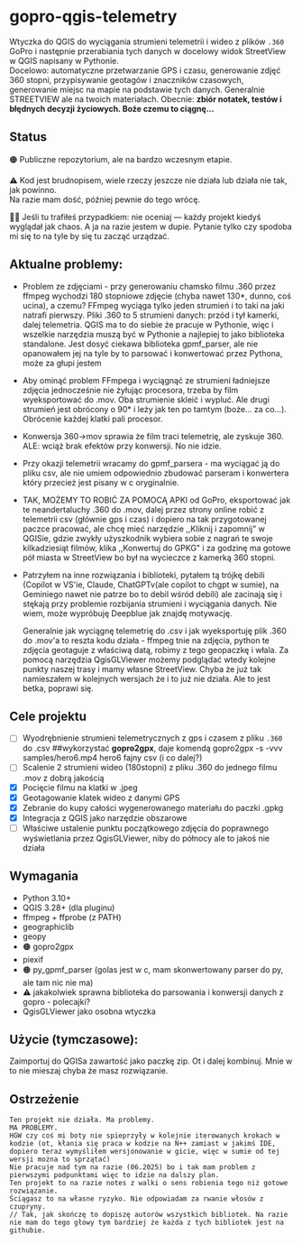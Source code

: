 # gopro-qgis-telemetry

Wtyczka do QGIS do wyciągania strumieni telemetrii i wideo z plików `.360` GoPro i następnie przerabiania tych danych w docelowy widok StreetView w QGIS napisany w Pythonie.  
Docelowo: automatyczne przetwarzanie GPS i czasu, generowanie zdjęć 360 stopni, przypisywanie geotagów i znaczników czasowych, generowanie miejsc na mapie na podstawie tych danych. 
Generalnie STREETVIEW ale na twoich materiałach.
Obecnie: **zbiór notatek, testów i błędnych decyzji życiowych. Boże czemu to ciągnę...**



## Status

🟠   Publiczne repozytorium, ale na bardzo wczesnym etapie.  

⚠️   Kod jest brudnopisem, wiele rzeczy jeszcze nie działa lub działa nie tak, jak powinno.  
      Na razie mam dość, później pewnie do tego wrócę.
      
👨‍🔧   Jeśli tu trafiłeś przypadkiem: nie oceniaj — każdy projekt kiedyś wyglądał jak chaos. A ja na razie jestem w dupie. Pytanie tylko czy spodoba mi się to na tyle by się tu zacząć urządzać.

## Aktualne problemy:
- Problem ze zdjęciami - przy generowaniu chamsko filmu .360 przez ffmpeg  wychodzi 180 stopniowe zdjęcie (chyba nawet 130*, dunno, coś ucina), a czemu? FFmpeg wyciąga tylko jeden strumień i to taki na jaki natrafi pierwszy.
  Pliki .360 to 5 strumieni danych: przód i tył kamerki, dalej telemetria. QGIS ma to do siebie że pracuje w Pythonie, więc i wszelkie narzędzia muszą być w Pythonie a najlepiej to jako biblioteka standalone.
  Jest dosyć ciekawa biblioteka gpmf_parser, ale nie opanowałem jej na tyle by to parsować i konwertować przez Pythona, może za głupi jestem
- Aby ominąć problem FFmpega i wyciągnąć ze strumieni ładniejsze zdjęcia jednocześnie nie żyłując procesora, trzeba by film wyeksportować do .mov. Oba strumienie skleić i wypluć. Ale drugi strumień jest
  obrócony o 90* i leży jak ten po tamtym (boże... za co...). Obrócenie każdej klatki pali procesor. 
- Konwersja 360->mov sprawia że film traci telemetrię, ale zyskuje 360. ALE: wciąż brak efektów przy konwersji. No nie idzie.
- Przy okazji telemetrii wracamy do gpmf_parsera - ma wyciągać ją do pliku csv, ale nie umiem odpowiednio zbudować parseram i konwertera który przecież jest pisany w c oryginalnie.
      
  
- TAK, MOŻEMY TO ROBIĆ ZA POMOCĄ APKI od GoPro, eksportować jak te neandertaluchy .360 do .mov, dalej przez strony online robić z telemetrii csv (głównie gps i czas) i dopiero na tak przygotowanej paczce pracować, ale chcę mieć narzędzie
  ,,Kliknij i zapomnij" w QGISie, gdzie zwykły użyszkodnik wybiera sobie z nagrań te swoje kilkadziesiąt filmów, klika ,,Konwertuj do GPKG" i za godzinę ma gotowe pół miasta w StreetView bo był na wycieczce z kamerką 360 stopni.
- Patrzyłem na inne rozwiązania i biblioteki, pytałem tą trójkę debili (Copilot w VS'ie, Claude, ChatGPTv(ale copilot to chgpt w sumie), na Geminiego nawet nie patrze bo to debil wśród debili) ale zacinają się i stękają przy problemie
  rozbijania strumieni i wyciągania danych.
  Nie wiem, może wypróbuję Deepblue jak znajdę motywację.

  
  Generalnie jak wyciągnę telemetrię do .csv i jak wyeksportuję plik .360 do .mov'a to reszta kodu działa - ffmpeg tnie na zdjęcia, python te zdjęcia geotaguje z właściwą datą, robimy z tego geopaczkę i włala. Za pomocą narzędzia QgisGLViewer możemy
  podglądać wtedy kolejne punkty naszej trasy i mamy własne StreetView. Chyba że już tak namieszałem w kolejnych wersjach że i to już nie działa. Ale to jest betka, poprawi się.
  
## Cele projektu

- [ ] Wyodrębnienie strumieni telemetrycznych z gps i czasem z pliku `.360` do .csv
      ##wykorzystać **gopro2gpx**, daje komendą gopro2gpx -s -vvv samples/hero6.mp4 hero6 fajny csv (i co dalej?)
- [ ] Scalenie 2 strumieni wideo (180stopni) z pliku .360 do jednego filmu .mov z dobrą jakością
- [x] Pocięcie filmu na klatki w .jpeg
- [x] Geotagowanie klatek wideo z danymi GPS
- [x] Zebranie do kupy całości wygenerowanego materiału do paczki .gpkg 
- [x] Integracja z QGIS jako narzędzie obszarowe
- [ ] Właściwe ustalenie punktu początkowego zdjęcia do poprawnego wyświetlania przez QgisGLViewer, niby do północy ale to jakoś nie działa

## Wymagania

- Python 3.10+
- QGIS 3.28+ (dla pluginu)
- ffmpeg + ffprobe (z PATH)
- geographiclib
- geopy
- 🟠 gopro2gpx
- piexif
- 🟠 py_gpmf_parser (golas jest w c, mam skonwertowany parser do py, ale tam nic nie ma)
- ⚠️ jakakolwiek sprawna biblioteka do parsowania i konwersji danych z gopro - polecajki?
- QgisGLViewer jako osobna wtyczka

## Użycie (tymczasowe):
Zaimportuj do QGISa zawartość jako paczkę zip. Ot i dalej kombinuj. Mnie w to nie mieszaj chyba że masz rozwiązanie.

## Ostrzeżenie
    Ten projekt nie działa. Ma problemy.
    MA PROBLEMY.
    HGW czy coś mi boty nie spieprzyły w kolejnie iterowanych krokach w kodzie (ot, kłania się praca w kodzie na N++ zamiast w jakimś IDE, dopiero teraz wymyśliłem wersjonowanie w gicie, więc w sumie od tej wersji można to sprzątać) 
    Nie pracuje nad tym na razie (06.2025) bo i tak mam problem z pierwszymi podpunktami więc to idzie na dalszy plan.
    Ten projekt to na razie notes z walki o sens robienia tego niż gotowe rozwiązanie.
    Ściągasz to na własne ryzyko. Nie odpowiadam za rwanie włosów z czupryny. 
    // Tak, jak skończę to dopiszę autorów wszystkich bibliotek. Na razie nie mam do tego głowy tym bardziej że każda z tych bibliotek jest na githubie.
    
